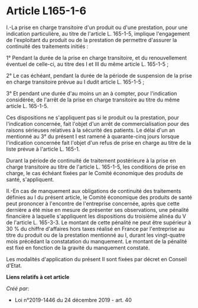 # Article L165-1-6

I.-La prise en charge transitoire d'un produit ou d'une prestation, pour une indication particulière, au titre de l'article
L. 165-1-5, implique l'engagement de l'exploitant du produit ou de la prestation de permettre d'assurer la continuité des
traitements initiés :

1° Pendant la durée de la prise en charge transitoire, et du renouvellement éventuel de celle-ci, au titre des I et III du
même article L. 165-1-5 ;

2° Le cas échéant, pendant la durée de la période de suspension de la prise en charge transitoire prévue au I dudit article
L. 165-1-5 ;

3° Et pendant une durée d'au moins un an à compter, pour l'indication considérée, de l'arrêt de la prise en charge
transitoire au titre du même article L. 165-1-5.

Ces dispositions ne s'appliquent pas si le produit ou la prestation, pour l'indication concernée, fait l'objet d'un arrêt de
commercialisation pour des raisons sérieuses relatives à la sécurité des patients. Le délai d'un an mentionné au 3° du
présent I est ramené à quarante-cinq jours lorsque l'indication concernée fait l'objet d'un refus de prise en charge au titre
de la liste prévue à l'article L. 165-1.

Durant la période de continuité de traitement postérieure à la prise en charge transitoire au titre de l'article L. 165-1-5,
les conditions de prise en charge, le cas échéant fixées par le Comité économique des produits de santé, s'appliquent.

II.-En cas de manquement aux obligations de continuité des traitements définies au I du présent article, le Comité économique
des produits de santé peut prononcer à l'encontre de l'entreprise concernée, après que cette dernière a été mise en mesure de
présenter ses observations, une pénalité financière à laquelle s'appliquent les dispositions du troisième alinéa du V de
l'article L. 165-3-3. Le montant de cette pénalité ne peut être supérieur à 30 % du chiffre d'affaires hors taxes réalisé en
France par l'entreprise au titre du produit ou de la prestation mentionné au I, durant les vingt-quatre mois précédant la
constatation du manquement. Le montant de la pénalité est fixé en fonction de la gravité du manquement constaté.

Les modalités d'application du présent II sont fixées par décret en Conseil d'Etat.

**Liens relatifs à cet article**

_Créé par_:

  - Loi n°2019-1446 du 24 décembre 2019 - art. 40
